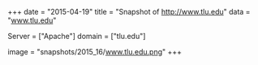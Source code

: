 
+++
date = "2015-04-19"
title = "Snapshot of http://www.tlu.edu"
data = "www.tlu.edu"

Server = ["Apache"]
domain = ["tlu.edu"]

  image = "snapshots/2015_16/www.tlu.edu.png"
+++
#
